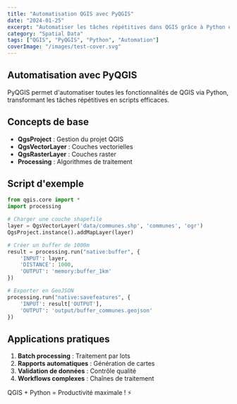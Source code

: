 ```yaml
---
title: "Automatisation QGIS avec PyQGIS"
date: "2024-01-25"
excerpt: "Automatiser les tâches répétitives dans QGIS grâce à Python et PyQGIS"
category: "Spatial Data"
tags: ["QGIS", "PyQGIS", "Python", "Automation"]
coverImage: "/images/test-cover.svg"
---
```


## Automatisation avec PyQGIS

PyQGIS permet d'automatiser toutes les fonctionnalités de QGIS via Python, transformant les tâches répétitives en scripts efficaces.

## Concepts de base

- **QgsProject** : Gestion du projet QGIS
- **QgsVectorLayer** : Couches vectorielles
- **QgsRasterLayer** : Couches raster
- **Processing** : Algorithmes de traitement

## Script d'exemple

```python
from qgis.core import *
import processing

# Charger une couche shapefile
layer = QgsVectorLayer('data/communes.shp', 'communes', 'ogr')
QgsProject.instance().addMapLayer(layer)

# Créer un buffer de 1000m
result = processing.run("native:buffer", {
    'INPUT': layer,
    'DISTANCE': 1000,
    'OUTPUT': 'memory:buffer_1km'
})

# Exporter en GeoJSON
processing.run("native:savefeatures", {
    'INPUT': result['OUTPUT'],
    'OUTPUT': 'output/buffer_communes.geojson'
})
```

## Applications pratiques

1. **Batch processing** : Traitement par lots
2. **Rapports automatiques** : Génération de cartes
3. **Validation de données** : Contrôle qualité
4. **Workflows complexes** : Chaînes de traitement

QGIS + Python = Productivité maximale ! ⚡
